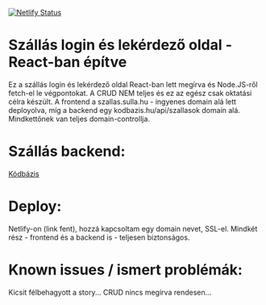 [![Netlify Status](https://api.netlify.com/api/v1/badges/d11aac3a-fe47-4fc7-b718-ecbf58bfa000/deploy-status)](https://app.netlify.com/sites/szallas/deploys)

# Szállás login és lekérdező oldal - React-ban építve
Ez a szállás login és lekérdező oldal React-ban lett megírva és Node.JS-ről fetch-el le végpontokat. A CRUD NEM teljes és ez az egész csak oktatási célra készült. A frontend a szallas.sulla.hu - ingyenes domain alá lett deployolva, míg a backend egy kodbazis.hu/api/szallasok domain alá. Mindkettőnek van teljes domain-controllja.


# Szállás backend:
[Kódbázis](https://kodbazis.hu/api/szallasok)

# Deploy:
Netlify-on (link fent), hozzá kapcsoltam egy domain nevet, SSL-el. Mindkét rész - frontend és a backend is - teljesen biztonságos.

# Known issues / ismert problémák:
Kicsit félbehagyott a story... CRUD nincs megírva rendesen...
